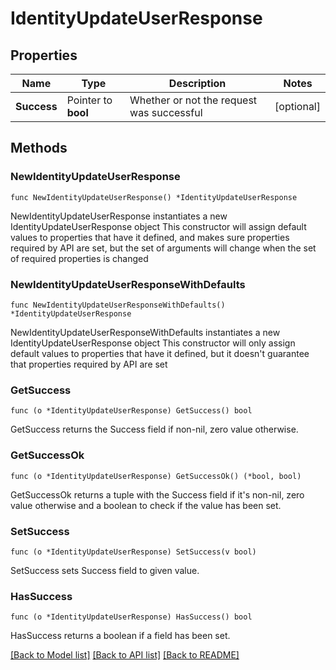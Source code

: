 # IdentityUpdateUserResponse

## Properties

Name | Type | Description | Notes
------------ | ------------- | ------------- | -------------
**Success** | Pointer to **bool** | Whether or not the request was successful | [optional] 

## Methods

### NewIdentityUpdateUserResponse

`func NewIdentityUpdateUserResponse() *IdentityUpdateUserResponse`

NewIdentityUpdateUserResponse instantiates a new IdentityUpdateUserResponse object
This constructor will assign default values to properties that have it defined,
and makes sure properties required by API are set, but the set of arguments
will change when the set of required properties is changed

### NewIdentityUpdateUserResponseWithDefaults

`func NewIdentityUpdateUserResponseWithDefaults() *IdentityUpdateUserResponse`

NewIdentityUpdateUserResponseWithDefaults instantiates a new IdentityUpdateUserResponse object
This constructor will only assign default values to properties that have it defined,
but it doesn't guarantee that properties required by API are set

### GetSuccess

`func (o *IdentityUpdateUserResponse) GetSuccess() bool`

GetSuccess returns the Success field if non-nil, zero value otherwise.

### GetSuccessOk

`func (o *IdentityUpdateUserResponse) GetSuccessOk() (*bool, bool)`

GetSuccessOk returns a tuple with the Success field if it's non-nil, zero value otherwise
and a boolean to check if the value has been set.

### SetSuccess

`func (o *IdentityUpdateUserResponse) SetSuccess(v bool)`

SetSuccess sets Success field to given value.

### HasSuccess

`func (o *IdentityUpdateUserResponse) HasSuccess() bool`

HasSuccess returns a boolean if a field has been set.


[[Back to Model list]](../README.md#documentation-for-models) [[Back to API list]](../README.md#documentation-for-api-endpoints) [[Back to README]](../README.md)


